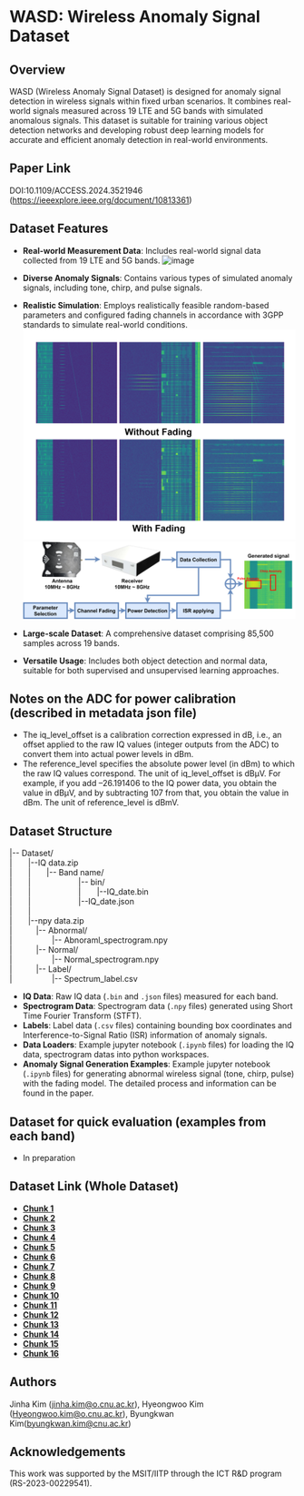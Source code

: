 
# WASD: Wireless Anomaly Signal Dataset

## Overview

WASD (Wireless Anomaly Signal Dataset) is designed for anomaly signal detection in wireless signals within fixed urban scenarios. It combines real-world signals measured across 19 LTE and 5G bands with simulated anomalous signals. This dataset is suitable for training various object detection networks and developing robust deep learning models for accurate and efficient anomaly detection in real-world environments.

## Paper Link
DOI:10.1109/ACCESS.2024.3521946 (https://ieeexplore.ieee.org/document/10813361)

## Dataset Features

* **Real-world Measurement Data**: Includes real-world signal data collected from 19 LTE and 5G bands.
![image](./images/band_example.png)

* **Diverse Anomaly Signals**: Contains various types of simulated anomaly signals, including tone, chirp, and pulse signals.
* **Realistic Simulation**: Employs realistically feasible random-based parameters and configured fading channels in accordance with 3GPP standards to simulate real-world conditions.
![image](./images/fading_data_example.png)
![image](./images/data_synthesis.png)

* **Large-scale Dataset**: A comprehensive dataset comprising 85,500 samples across 19 bands.
* **Versatile Usage**: Includes both object detection and normal data, suitable for both supervised and unsupervised learning approaches.


## Notes on the ADC for power calibration (described in metadata json file)
* The iq_level_offset is a calibration correction expressed in dB, i.e., an offset applied to the raw IQ values (integer outputs from the ADC) to convert them into actual power levels in dBm.
* The reference_level specifies the absolute power level (in dBm) to which the raw IQ values correspond. The unit of iq_level_offset is dBµV. For example, if you add –26.191406 to the IQ power data, you obtain the value in dBµV, and by subtracting 107 from that, you obtain the value in dBm. The unit of reference_level is dBmV.
  
## Dataset Structure
|-- Dataset/   
|  |--IQ data.zip  
|  |  |-- Band name/  
|  |      |-- bin/  
|  |      |  |--IQ_date.bin  
|  |      |--IQ_date.json  
|  |    
|  |--npy data.zip   
|   |-- Abnormal/   
|     |-- Abnoraml_spectrogram.npy   
|   |-- Normal/   
|     |-- Normal_spectrogram.npy   
|   |-- Label/   
|     |-- Spectrum_label.csv   

* **IQ Data**: Raw IQ data (`.bin` and `.json` files) measured for each band.
* **Spectrogram Data**: Spectrogram data (`.npy` files) generated using Short Time Fourier Transform (STFT).
* **Labels**: Label data (`.csv` files) containing bounding box coordinates and Interference-to-Signal Ratio (ISR) information of anomaly signals.
* **Data Loaders**: Example jupyter notebook (`.ipynb` files) for loading the IQ data, spectrogram datas into python workspaces.
* **Anomaly Signal Generation Examples**: Example jupyter notebook (`.ipynb` files) for generating abnormal wireless signal (tone, chirp, pulse) with the fading model. The detailed process and information can be found in the paper.

## Dataset for quick evaluation (examples from each band)

* In preparation

## Dataset Link (Whole Dataset)

* [**Chunk 1**](https://drive.google.com/file/d/1055_Mqq3iJJLVsYirFbKue0vz0quemtd/view?usp=drive_link)
* [**Chunk 2**](https://drive.google.com/file/d/1upenUkhVKsFYPYQg494ShImL_CmGgNYz/view?usp=drive_link)
* [**Chunk 3**](https://drive.google.com/file/d/1-7em96OKb4u4f3bOmnKWqq0iEe4bD19L/view?usp=drive_link)
* [**Chunk 4**](https://drive.google.com/file/d/1-8aqUargGx4K7RKx2O1rs-8s2_fH_AcW/view?usp=drive_link)
* [**Chunk 5**](https://drive.google.com/file/d/1-CE2wfaSP_YbT407otkhS8055aF7o4WQ/view?usp=drive_link)
* [**Chunk 6**](https://drive.google.com/file/d/1-PAfbavHwuxadLDEGF_Z-1L98mA8PON_/view?usp=drive_link)
* [**Chunk 7**](https://drive.google.com/file/d/1-PDV_f4nPDJ8e_lfiNmcwHo3THlPvyU2/view?usp=drive_link)
* [**Chunk 8**](https://drive.google.com/file/d/1-U_sTYDjCbRbm5eeK006iardzKrBWin0/view?usp=drive_link)
* [**Chunk 9**](https://drive.google.com/file/d/1-Wi8xFGUZfHc9TYjzXKi2fwf7x1m7Ohu/view?usp=drive_link)
* [**Chunk 10**](https://drive.google.com/file/d/1-_B0sLQ61jJpMn6cOZ0_IMfJ0hRTctiV/view?usp=drive_link)
* [**Chunk 11**](https://drive.google.com/file/d/1-mD1_fsuGHbCXHD1qJWSJWNJdu_-boMZ/view?usp=drive_link)
* [**Chunk 12**](https://drive.google.com/file/d/1-o3vpVnyXtH7Sn1XTrh9qWsm7YEDlYzg/view?usp=drive_link)
* [**Chunk 13**](https://drive.google.com/file/d/1-p11FzRVo39UbC3hmNvJ7kRCb3cjzpKS/view?usp=drive_link)
* [**Chunk 14**](https://drive.google.com/file/d/1-q3CHKay2m4rYgQmyqq6iri1yTxzM08M/view?usp=drive_link)
* [**Chunk 15**](https://drive.google.com/file/d/1-tBtRYcj7R8eSEEjfwogvL5LjMy_Az3i/view?usp=drive_link)
* [**Chunk 16**](https://drive.google.com/file/d/1-wrPQnoMvevT5XlLmAoMzeUeiuodpftp/view?usp=drive_link)



## Authors
Jinha Kim (jinha.kim@o.cnu.ac.kr), Hyeongwoo Kim (Hyeongwoo.kim@o.cnu.ac.kr), Byungkwan Kim(byungkwan.kim@cnu.ac.kr)

## Acknowledgements
This work was supported by the MSIT/IITP through the ICT R&D program (RS-2023-00229541).
